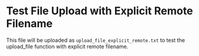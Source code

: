 # Test File Upload with Explicit Remote Filename

This file will be uploaded as `upload_file_explicit_remote.txt` to test the upload_file function with explicit remote filename.
